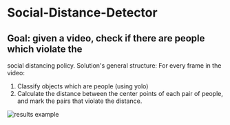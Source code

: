 # Social-Distance-Detector

## **Goal**: given a video, check if there are people which violate the 
social distancing policy.
Solution's general structure:
For every frame in the video:
1) Classify objects which are people (using yolo)
2) Calculate the distance between the center points of each pair of people, and mark the pairs that violate the distance.

![results example](../master/images/Figure1.png)
